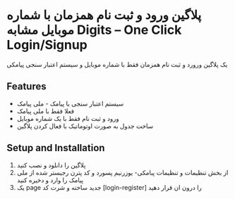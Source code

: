 # پلاگین ورود و ثبت  نام همزمان با شماره موبایل مشابه Digits – One Click Login/Signup

یک پلاگین ورورد و ثبت نام همزمان فقط با شماره موبایل و سیستم اعتبار سنجی پیامکی

## Features

- سیستم اعتبار سنجی با پیامک - ملی پیامک
- فعلا فقط با ملی پیامک
- ورود و ثبت نام فقط با یک شماره موبایل
- ساخت جدول به صورت اوتوماتیک با فعال کردن پلاگین

## Setup and Installation

1. پلاگین را دانلود و نصب کنید
2. از بخش تنظیمات و تنظیمات پبامکی- یوزرنیم پسورد و کد پترن رجیستر شده از ملی پیامک را وارد و دخیره کنید
3. یک page جدید ساخته و شرت کد  [login-register] را درون ان قرار دهید  


